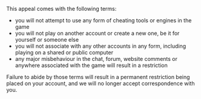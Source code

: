 
This appeal comes with the following terms:
- you will not attempt to use any form of cheating tools or engines in the game
- you will not play on another account or create a new one, be it for yourself or someone else
- you will not associate with any other accounts in any form, including playing on a shared or public computer
- any major misbehaviour in the chat, forum, website comments or anywhere associated with the game will result in a restriction

Failure to abide by those terms will result in a permanent restriction being placed on your account, and we will no longer accept correspondence with you.
